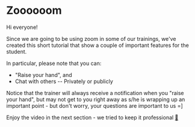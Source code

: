 # Zoooooom

Hi everyone!

  

Since we are going to be using zoom in some of our trainings, we've created this short tutorial that show a couple of important features for the student.

  

In particular, please note that you can:

-   "Raise your hand", and
-   Chat with others
--   Privately or publicly

  

Notice that the trainer will always receive a notification when you "raise your hand", but may not get to you right away as s/he is wrapping up an important point - but don't worry, your questions are important to us =]

  

Enjoy the video in the next section - we tried to keep it professional [🐢](https://emojipedia.org/turtle/)